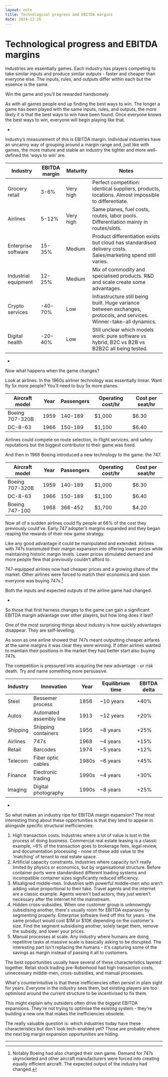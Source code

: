 ```yaml
---
layout: note
title: Technological progress and EBITDA margins
date: 2024-12-26
---
```

# Technological progress and EBITDA margins

Industries are essentially games. Each industry has players competing to take similar inputs and produce similar outputs - faster and cheaper than everyone else. The inputs, rules, and outputs differ within each but the essence is the same.

Win the game and you’ll be rewarded handsomely.

As with all games people end up finding the best ways to win. The longer a game has been played with the same inputs, rules, and outputs, the more likely it is that the best ways to win have been found. Once everyone knows the best ways to win, everyone will begin playing like that.

-

Industry’s measurement of this is EBITDA margin. Individual industries have an uncanny way of grouping around a margin range and, just like with games, the more mature and stable an industry the tighter and more well-defined the ‘ways to win’ are.

| Industry | EBITDA margin | Maturity | Notes |
| --- | --- | --- | --- |
| Grocery retail | 3-6% | Very high | Perfect competition: identical suppliers, products, locations. Almost impossible to differentiate. |
| Airlines | 5-12% | Very high | Same planes, fuel costs, routes, labor pools. Differentiation mainly in routes/slots. |
| Enterprise software | 15-35% | Medium | Product differentiation exists but cloud has standardised delivery costs. Sales/marketing spend still varies. |
| Industrial equipment | 12-25% | Medium | Mix of commodity and specialised products. R&D and scale create some advantages. |
| Crypto services | -40-70% | Low | Infrastructure still being built. Huge variance between exchanges, protocols, and services. Winner-take-all dynamics. |
| Digital health | -20-40% | Low | Still unclear which models work: pure software vs hybrid, B2C vs B2B vs B2B2C all being tested. |

-

Now what happens when the game changes?

Look at airlines. In the 1960s airliner technology was essentially linear. Want fly 5x more people? You’ll need to buy 5x more planes.

| Aircraft model | Year | Passengers | Operating cost/hr | Cost per seat/hr |
| --- | --- | --- | --- | --- |
| Boeing 707-320B | 1959 | 140-189 | $1,000 | $6.30 |
| DC-8-63 | 1966 | 150-189 | $1,100 | $6.40 |

Airlines could compete on route selection, in-flight services, and safety reputations but the biggest contributor to their game was fixed.

And then in 1968 Boeing introduced a new technology to the game: the 747.

| Aircraft model | Year | Passengers | Operating cost/hr | Cost per seat/hr |
| --- | --- | --- | --- | --- |
| Boeing 707-320B | 1959 | 140-189 | $1,000 | $6.30 |
| DC-8-63 | 1966 | 150-189 | $1,100 | $6.40 |
| Boeing 747-100 | 1968 | 366-452 | $1,700 | $4.20 |

Now all of a sudden airlines could fly people at 66% of the cost they previously could’ve. Early 747 adopter’s margins expanded and they began reaping the rewards of their new game strategy.

Like any good advantage it could be manipulated and extended. Airlines with 747s transmuted their margin expansion into offering lower prices while maintaining historic margin levels. Lower prices stimulated demand and more people flew that previously couldn’t afford to.

747-equipped airlines now had cheaper prices and a growing share of the market. Other airlines were forced to match their economics and soon everyone was buying 747s.[^1]

Both the inputs and expected outputs of the airline game had changed.

-

So those that first harness changes to the game can gain a significant EBITDA margin advantage over other players, but how long does it last?

One of the most surprising things about industry is how quickly advantages disappear. They are self-levelling.

As soon as one airline showed that 747s meant outputting cheaper airfares at the same margins it was clear they were winning. If other airlines wanted to maintain their positions in the market they had better start also buying 747s.

The competition is pressured into acquiring the new advantage - or risk death. Try and name something more persuasive.

| Industry | Innovation | Year | Equilibrium time | EBITDA delta |
| --- | --- | --- | --- | --- |
| Steel | Bessemer process | 1856 | ~10 years | +40% |
| Autos | Automated assembly line | 1913 | ~12 years | +20% |
| Shipping | Shipping containers | 1956 | ~8 years | +25% |
| Airlines | 747s | 1968 | ~4 years | +15% |
| Retail | Barcodes | 1974 | ~5 years | +12% |
| Telecom | Fiber optic cables | 1980s | ~6 years | +45% |
| Finance | Electronic trading | 1990s | ~4 years | +30% |
| Imaging | Digital photography | 1990s | ~8 years | +25% |

-

So what makes an industry ripe for EBITDA margin expansion? The most interesting thing about these opportunities is that they tend to appear in alongside specific structural inefficiencies:

1. High transaction costs. Industries where a lot of value is lost in the process of doing business. Commercial real estate leasing is a classic example, ~6% of the transaction goes to brokerage fees, legal review, and documentation processing - none of these add value to the ‘matching’ of tenant to real estate space.
2. Artificial capacity constraints. Industries where capacity isn't really limited by physics or economics, but by organisational structure. Before container ports were standardised different loading systems and incompatible container sizes significantly reduced efficiency.
3. Misaligned middle-men. Industries with powerful middle-men who aren't adding value proportional to their take. Travel agents and the internet are a classic example. Agents weren't bad actors, they just weren’t necessary after the internet hit the mainstream.
4. Hidden cross-subsidies. When one customer group is unknowingly subsidising another, there's usually room for EBITDA expansion by segmenting properly. Enterprise software lived off this for years - the same product would cost $1M or $10K depending on the customer's size. Find the segment subsidising another, solely target them, remove the subsidy, and lower your prices.
5. Manual processes at scale. Any industry where humans are doing repetitive tasks at massive scale is basically asking to be disrupted. The interesting part isn't replacing the humans - it's capturing some of the savings as margin instead of passing it all to customers.

The best opportunities usually have several of these characteristics layered together. Retail stock trading pre-Robinhood had high transaction costs, unnecessary middle-men, cross-subsidies, and manual processes.

What's counterintuitive is that these inefficiencies often persist in plain sight for years. Everyone in the industry sees them, but existing players are too optimised around the current structure to be incentivised to fix them.

This might explain why outsiders often drive the biggest EBITDA expansions. They're not trying to optimise the existing system - they're building a new one that makes the inefficiencies obsolete.

The really valuable question is: which industries today have these characteristics but don't look tech-enabled yet? Those are probably where the next big margin expansion opportunities are hiding.

---

[^1]: Notably Boeing had also changed their own game. Demand for 747s skyrocketed and other aircraft manufacturers were forced into creating equally efficient aircraft. The expected output of the industry had changed.